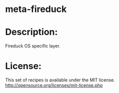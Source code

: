 # meta-fireduck

Description:
===============
Fireduck OS specific layer.


License:
===============
This set of recipes is available under the MIT license.  
http://opensource.org/licenses/mit-license.php  


